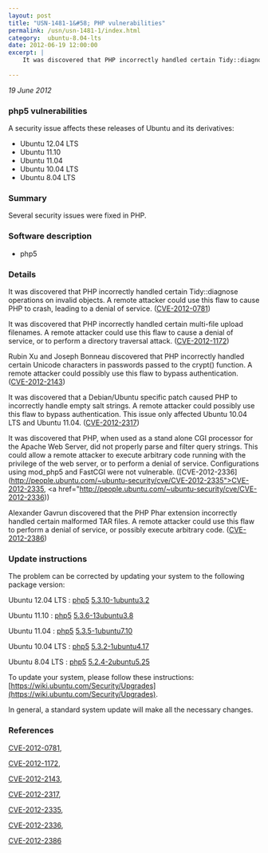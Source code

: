 ```yaml
---
layout: post
title: "USN-1481-1&#58; PHP vulnerabilities"
permalink: /usn/usn-1481-1/index.html
category:  ubuntu-8.04-lts
date: 2012-06-19 12:00:00
excerpt: |
    It was discovered that PHP incorrectly handled certain Tidy::diagnose operations on invalid objects. A remote attacker could use this flaw to cause PHP to crash, leading to a denial of service. ([CVE-2012-0781](http://people.ubuntu.com/~ubuntu-security/cve/CVE-2012-0781))
    
--- 
```

 
 

*19 June 2012*

### php5 vulnerabilities

A security issue affects these releases of Ubuntu and its derivatives:

* Ubuntu 12.04 LTS
* Ubuntu 11.10
* Ubuntu 11.04
* Ubuntu 10.04 LTS
* Ubuntu 8.04 LTS

### Summary

Several security issues were fixed in PHP. 

### Software description

* php5 

### Details

It was discovered that PHP incorrectly handled certain Tidy::diagnose operations on invalid objects. A remote attacker could use this flaw to cause PHP to crash, leading to a denial of service. ([CVE-2012-0781](http://people.ubuntu.com/~ubuntu-security/cve/CVE-2012-0781))

It was discovered that PHP incorrectly handled certain multi-file upload filenames. A remote attacker could use this flaw to cause a denial of service, or to perform a directory traversal attack. ([CVE-2012-1172](http://people.ubuntu.com/~ubuntu-security/cve/CVE-2012-1172))

Rubin Xu and Joseph Bonneau discovered that PHP incorrectly handled certain Unicode characters in passwords passed to the crypt() function. A remote attacker could possibly use this flaw to bypass authentication. ([CVE-2012-2143](http://people.ubuntu.com/~ubuntu-security/cve/CVE-2012-2143))

It was discovered that a Debian/Ubuntu specific patch caused PHP to incorrectly handle empty salt strings. A remote attacker could possibly use this flaw to bypass authentication. This issue only affected Ubuntu 10.04 LTS and Ubuntu 11.04. ([CVE-2012-2317](http://people.ubuntu.com/~ubuntu-security/cve/CVE-2012-2317))

It was discovered that PHP, when used as a stand alone CGI processor for the Apache Web Server, did not properly parse and filter query strings. This could allow a remote attacker to execute arbitrary code running with the privilege of the web server, or to perform a denial of service. Configurations using mod_php5 and FastCGI were not vulnerable. ([CVE-2012-2336](http://people.ubuntu.com/~ubuntu-security/cve/CVE-2012-2335">CVE-2012-2335</a>, <a href="http://people.ubuntu.com/~ubuntu-security/cve/CVE-2012-2336))

Alexander Gavrun discovered that the PHP Phar extension incorrectly handled certain malformed TAR files. A remote attacker could use this flaw to perform a denial of service, or possibly execute arbitrary code. ([CVE-2012-2386](http://people.ubuntu.com/~ubuntu-security/cve/CVE-2012-2386)) 

### Update instructions

The problem can be corrected by updating your system to the following package version:

Ubuntu 12.04 LTS
 : [php5](https://launchpad.net/ubuntu/+source/php5) <span> [5.3.10-1ubuntu3.2](https://launchpad.net/ubuntu/+source/php5/5.3.10-1ubuntu3.2) </span> 

Ubuntu 11.10
 : [php5](https://launchpad.net/ubuntu/+source/php5) <span> [5.3.6-13ubuntu3.8](https://launchpad.net/ubuntu/+source/php5/5.3.6-13ubuntu3.8) </span> 

Ubuntu 11.04
 : [php5](https://launchpad.net/ubuntu/+source/php5) <span> [5.3.5-1ubuntu7.10](https://launchpad.net/ubuntu/+source/php5/5.3.5-1ubuntu7.10) </span> 

Ubuntu 10.04 LTS
 : [php5](https://launchpad.net/ubuntu/+source/php5) <span> [5.3.2-1ubuntu4.17](https://launchpad.net/ubuntu/+source/php5/5.3.2-1ubuntu4.17) </span> 

Ubuntu 8.04 LTS
 : [php5](https://launchpad.net/ubuntu/+source/php5) <span> [5.2.4-2ubuntu5.25](https://launchpad.net/ubuntu/+source/php5/5.2.4-2ubuntu5.25) </span> 

To update your system, please follow these instructions: [https://wiki.ubuntu.com/Security/Upgrades](https://wiki.ubuntu.com/Security/Upgrades).

In general, a standard system update will make all the necessary changes. 

### References

 
 [CVE-2012-0781](http://people.ubuntu.com/~ubuntu-security/cve/CVE-2012-0781), 

 [CVE-2012-1172](http://people.ubuntu.com/~ubuntu-security/cve/CVE-2012-1172), 

 [CVE-2012-2143](http://people.ubuntu.com/~ubuntu-security/cve/CVE-2012-2143), 

 [CVE-2012-2317](http://people.ubuntu.com/~ubuntu-security/cve/CVE-2012-2317), 

 [CVE-2012-2335](http://people.ubuntu.com/~ubuntu-security/cve/CVE-2012-2335), 

 [CVE-2012-2336](http://people.ubuntu.com/~ubuntu-security/cve/CVE-2012-2336), 

 [CVE-2012-2386](http://people.ubuntu.com/~ubuntu-security/cve/CVE-2012-2386)
 

